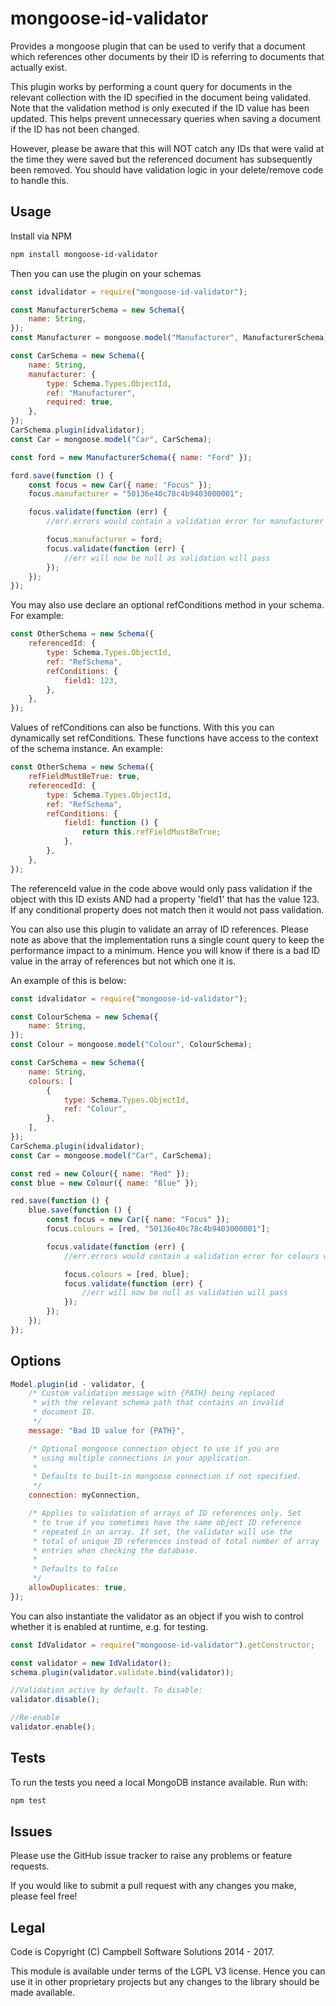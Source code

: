 # mongoose-id-validator

Provides a mongoose plugin that can be used to verify that a document which references
other documents by their ID is referring to documents that actually exist.

This plugin works by performing a count query for documents in the relevant collection with the
ID specified in the document being validated. Note that the validation method is only executed if the ID
value has been updated. This helps prevent unnecessary queries when saving a document if the ID has not been changed.

However, please be aware that this will NOT catch any IDs that were valid at the time they were saved but the referenced
document has subsequently been removed. You should have validation logic in your delete/remove code to handle this.

## Usage

Install via NPM

```sh
npm install mongoose-id-validator
```

Then you can use the plugin on your schemas

```js
const idvalidator = require("mongoose-id-validator");

const ManufacturerSchema = new Schema({
    name: String,
});
const Manufacturer = mongoose.model("Manufacturer", ManufacturerSchema);

const CarSchema = new Schema({
    name: String,
    manufacturer: {
        type: Schema.Types.ObjectId,
        ref: "Manufacturer",
        required: true,
    },
});
CarSchema.plugin(idvalidator);
const Car = mongoose.model("Car", CarSchema);

const ford = new ManufacturerSchema({ name: "Ford" });

ford.save(function () {
    const focus = new Car({ name: "Focus" });
    focus.manufacturer = "50136e40c78c4b9403000001";

    focus.validate(function (err) {
        //err.errors would contain a validation error for manufacturer with default message

        focus.manufacturer = ford;
        focus.validate(function (err) {
            //err will now be null as validation will pass
        });
    });
});
```

You may also use declare an optional refConditions method in your schema. For example:

```js
const OtherSchema = new Schema({
    referencedId: {
        type: Schema.Types.ObjectId,
        ref: "RefSchema",
        refConditions: {
            field1: 123,
        },
    },
});
```

Values of refConditions can also be functions. With this you can dynamically set refConditions.
These functions have access to the context of the schema instance. An example:

```js
const OtherSchema = new Schema({
    refFieldMustBeTrue: true,
    referencedId: {
        type: Schema.Types.ObjectId,
        ref: "RefSchema",
        refConditions: {
            field1: function () {
                return this.refFieldMustBeTrue;
            },
        },
    },
});
```

The referenceId value in the code above would only pass validation if the object with this ID exists AND had a property
'field1' that has the value 123. If any conditional property does not match then it would not pass validation.

You can also use this plugin to validate an array of ID references. Please note as above that the implementation
runs a single count query to keep the performance impact to a minimum. Hence you will know if there is a
bad ID value in the array of references but not which one it is.

An example of this is below:

```js
const idvalidator = require("mongoose-id-validator");

const ColourSchema = new Schema({
    name: String,
});
const Colour = mongoose.model("Colour", ColourSchema);

const CarSchema = new Schema({
    name: String,
    colours: [
        {
            type: Schema.Types.ObjectId,
            ref: "Colour",
        },
    ],
});
CarSchema.plugin(idvalidator);
const Car = mongoose.model("Car", CarSchema);

const red = new Colour({ name: "Red" });
const blue = new Colour({ name: "Blue" });

red.save(function () {
    blue.save(function () {
        const focus = new Car({ name: "Focus" });
        focus.colours = [red, "50136e40c78c4b9403000001"];

        focus.validate(function (err) {
            //err.errors would contain a validation error for colours with default message

            focus.colours = [red, blue];
            focus.validate(function (err) {
                //err will now be null as validation will pass
            });
        });
    });
});
```

## Options

```js
Model.plugin(id - validator, {
    /* Custom validation message with {PATH} being replaced
     * with the relevant schema path that contains an invalid
     * document ID.
     */
    message: "Bad ID value for {PATH}",

    /* Optional mongoose connection object to use if you are
     * using multiple connections in your application.
     *
     * Defaults to built-in mongoose connection if not specified.
     */
    connection: myConnection,

    /* Applies to validation of arrays of ID references only. Set
     * to true if you sometimes have the same object ID reference
     * repeated in an array. If set, the validator will use the
     * total of unique ID references instead of total number of array
     * entries when checking the database.
     *
     * Defaults to false
     */
    allowDuplicates: true,
});
```

You can also instantiate the validator as an object if you wish to control whether it is enabled at runtime, e.g.
for testing.

```js
const IdValidator = require("mongoose-id-validator").getConstructor;

const validator = new IdValidator();
schema.plugin(validator.validate.bind(validator));

//Validation active by default. To disable:
validator.disable();

//Re-enable
validator.enable();
```

## Tests

To run the tests you need a local MongoDB instance available. Run with:

```sh
npm test
```

## Issues

Please use the GitHub issue tracker to raise any problems or feature requests.

If you would like to submit a pull request with any changes you make, please feel free!

## Legal

Code is Copyright (C) Campbell Software Solutions 2014 - 2017.

This module is available under terms of the LGPL V3 license. Hence you can use it in other proprietary projects
but any changes to the library should be made available.
